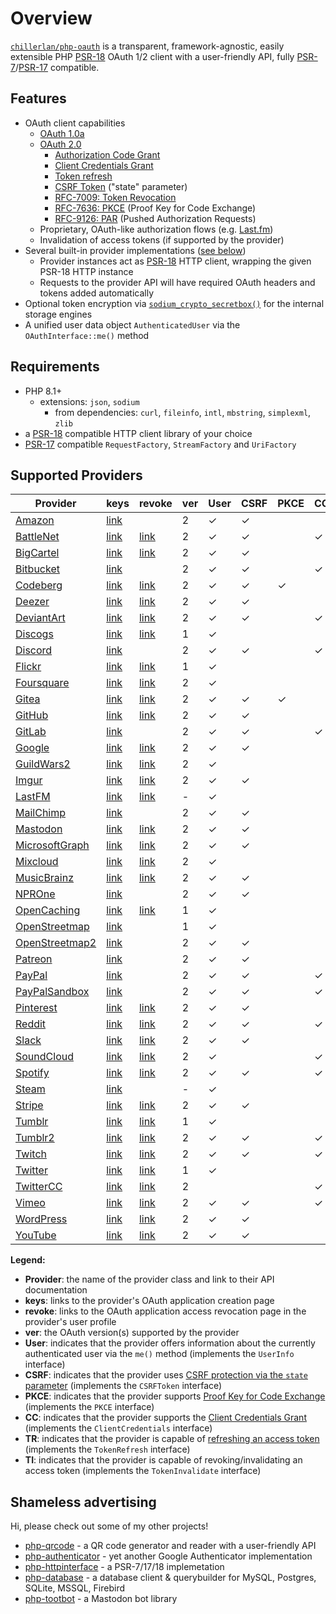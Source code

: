# Overview

[`chillerlan/php-oauth`](https://github.com/chillerlan/php-oauth) is a transparent, framework-agnostic, easily extensible PHP
[PSR-18](https://www.php-fig.org/psr/psr-18/) OAuth 1/2 client with a user-friendly API,
fully [PSR-7](https://www.php-fig.org/psr/psr-7/)/[PSR-17](https://www.php-fig.org/psr/psr-17/) compatible.

## Features

- OAuth client capabilities
	- [OAuth 1.0a](https://oauth.net/core/1.0a/)
	- [OAuth 2.0](https://oauth.net/2/)
		- [Authorization Code Grant](https://datatracker.ietf.org/doc/html/rfc6749#section-4.1)
		- [Client Credentials Grant](https://datatracker.ietf.org/doc/html/rfc6749#section-4.4)
		- [Token refresh](https://datatracker.ietf.org/doc/html/rfc6749#section-1.5)
		- [CSRF Token](https://datatracker.ietf.org/doc/html/rfc6749#section-10.12) ("state" parameter)
	    - [RFC-7009: Token Revocation](https://datatracker.ietf.org/doc/html/rfc7009)
		- [RFC-7636: PKCE](https://datatracker.ietf.org/doc/html/rfc7636) (Proof Key for Code Exchange)
		- [RFC-9126: PAR](https://datatracker.ietf.org/doc/html/rfc9126) (Pushed Authorization Requests)
	- Proprietary, OAuth-like authorization flows (e.g. [Last.fm](https://www.last.fm/api/authentication))
	- Invalidation of access tokens (if supported by the provider)
- Several built-in provider implementations ([see below](#implemented-providers))
	- Provider instances act as [PSR-18](https://www.php-fig.org/psr/psr-18/) HTTP client, wrapping the given PSR-18 HTTP instance
	- Requests to the provider API will have required OAuth headers and tokens added automatically
- Optional token encryption via [`sodium_crypto_secretbox()`](https://www.php.net/manual/en/function.sodium-crypto-secretbox) for the internal storage engines
- A unified user data object `AuthenticatedUser` via the `OAuthInterface::me()` method


## Requirements

- PHP 8.1+
	- extensions: `json`, `sodium`
		- from dependencies: `curl`, `fileinfo`, `intl`, `mbstring`, `simplexml`, `zlib`
- a [PSR-18](https://www.php-fig.org/psr/psr-18/) compatible HTTP client library of your choice
- [PSR-17](https://www.php-fig.org/psr/psr-17/) compatible `RequestFactory`, `StreamFactory` and `UriFactory`


## Supported Providers

<!-- TABLE-START -->
<!-- this table is auto-created via /examples/create-description.php -->

| Provider | keys | revoke | ver | User | CSRF | PKCE | CC | TR | TI |
|----------|------|--------|-----|------|------|------|----|----|----|
| [Amazon](https://developer.amazon.com/docs/login-with-amazon/web-docs.html) | [link](https://developer.amazon.com/loginwithamazon/console/site/lwa/overview.html) |  | 2 | ✓ | ✓ |  |  | ✓ |  |
| [BattleNet](https://develop.battle.net/documentation) | [link](https://develop.battle.net/access/clients) | [link](https://account.blizzard.com/connections) | 2 | ✓ | ✓ |  | ✓ |  |  |
| [BigCartel](https://developers.bigcartel.com/api/v1) | [link](https://bigcartel.wufoo.com/forms/big-cartel-api-application/) | [link](https://my.bigcartel.com/account) | 2 | ✓ | ✓ |  |  |  | ✓ |
| [Bitbucket](https://developer.atlassian.com/bitbucket/api/2/reference/) | [link](https://developer.atlassian.com/apps/) |  | 2 | ✓ | ✓ |  | ✓ | ✓ |  |
| [Codeberg](https://codeberg.org/api/swagger) | [link](https://codeberg.org/user/settings/applications) | [link](https://codeberg.org/user/settings/applications) | 2 | ✓ | ✓ | ✓ |  | ✓ |  |
| [Deezer](https://developers.deezer.com/api) | [link](https://developers.deezer.com/myapps) | [link](https://www.deezer.com/account/apps) | 2 | ✓ | ✓ |  |  |  |  |
| [DeviantArt](https://www.deviantart.com/developers/) | [link](https://www.deviantart.com/developers/apps) | [link](https://www.deviantart.com/settings/applications) | 2 | ✓ | ✓ |  | ✓ | ✓ | ✓ |
| [Discogs](https://www.discogs.com/developers/) | [link](https://www.discogs.com/settings/developers) | [link](https://www.discogs.com/settings/applications) | 1 | ✓ |  |  |  |  |  |
| [Discord](https://discord.com/developers/) | [link](https://discordapp.com/developers/applications/) |  | 2 | ✓ | ✓ |  | ✓ | ✓ | ✓ |
| [Flickr](https://www.flickr.com/services/api/) | [link](https://www.flickr.com/services/apps/create/) | [link](https://www.flickr.com/services/auth/list.gne) | 1 | ✓ |  |  |  |  |  |
| [Foursquare](https://location.foursquare.com/developer/reference/foursquare-apis-overview) | [link](https://foursquare.com/developers/apps) | [link](https://foursquare.com/settings/connections) | 2 | ✓ |  |  |  |  |  |
| [Gitea](https://docs.gitea.com/api/1.20/) | [link](https://gitea.com/user/settings/applications) | [link](https://gitea.com/user/settings/applications) | 2 | ✓ | ✓ | ✓ |  | ✓ |  |
| [GitHub](https://docs.github.com/rest) | [link](https://github.com/settings/developers) | [link](https://github.com/settings/applications) | 2 | ✓ | ✓ |  |  | ✓ |  |
| [GitLab](https://docs.gitlab.com/ee/api/rest/) | [link](https://gitlab.com/profile/applications) |  | 2 | ✓ | ✓ |  | ✓ | ✓ |  |
| [Google](https://developers.google.com/oauthplayground/) | [link](https://console.developers.google.com/apis/credentials) | [link](https://myaccount.google.com/connections) | 2 | ✓ | ✓ |  |  |  |  |
| [GuildWars2](https://wiki.guildwars2.com/wiki/API:Main) | [link](https://account.arena.net/applications) | [link](https://account.arena.net/applications) | 2 | ✓ |  |  |  |  |  |
| [Imgur](https://apidocs.imgur.com) | [link](https://api.imgur.com/oauth2/addclient) | [link](https://imgur.com/account/settings/apps) | 2 | ✓ | ✓ |  |  | ✓ |  |
| [LastFM](https://www.last.fm/api/) | [link](https://www.last.fm/api/account/create) | [link](https://www.last.fm/settings/applications) | - | ✓ |  |  |  |  |  |
| [MailChimp](https://mailchimp.com/developer/) | [link](https://admin.mailchimp.com/account/oauth2/) |  | 2 | ✓ | ✓ |  |  |  |  |
| [Mastodon](https://docs.joinmastodon.org/api/) | [link](https://mastodon.social/settings/applications) | [link](https://mastodon.social/oauth/authorized_applications) | 2 | ✓ | ✓ |  |  | ✓ |  |
| [MicrosoftGraph](https://learn.microsoft.com/graph/overview) | [link](https://aad.portal.azure.com/#blade/Microsoft_AAD_IAM/ActiveDirectoryMenuBlade/RegisteredApps) | [link](https://account.live.com/consent/Manage) | 2 | ✓ | ✓ |  |  |  |  |
| [Mixcloud](https://www.mixcloud.com/developers/) | [link](https://www.mixcloud.com/developers/create/) | [link](https://www.mixcloud.com/settings/applications/) | 2 | ✓ |  |  |  |  |  |
| [MusicBrainz](https://musicbrainz.org/doc/Development) | [link](https://musicbrainz.org/account/applications) | [link](https://musicbrainz.org/account/applications) | 2 | ✓ | ✓ |  |  | ✓ | ✓ |
| [NPROne](https://dev.npr.org/api/) | [link](https://dev.npr.org/console) |  | 2 | ✓ | ✓ |  |  | ✓ | ✓ |
| [OpenCaching](https://www.opencaching.de/okapi/) | [link](https://www.opencaching.de/okapi/signup.html) | [link](https://www.opencaching.de/okapi/apps/) | 1 | ✓ |  |  |  |  |  |
| [OpenStreetmap](https://wiki.openstreetmap.org/wiki/API) | [link](https://www.openstreetmap.org/user/{USERNAME}/oauth_clients) |  | 1 | ✓ |  |  |  |  |  |
| [OpenStreetmap2](https://wiki.openstreetmap.org/wiki/API) | [link](https://www.openstreetmap.org/oauth2/applications) |  | 2 | ✓ | ✓ |  |  |  |  |
| [Patreon](https://docs.patreon.com/) | [link](https://www.patreon.com/portal/registration/register-clients) |  | 2 | ✓ | ✓ |  |  | ✓ |  |
| [PayPal](https://developer.paypal.com/docs/connect-with-paypal/reference/) | [link](https://developer.paypal.com/developer/applications/) |  | 2 | ✓ | ✓ |  | ✓ | ✓ |  |
| [PayPalSandbox](https://developer.paypal.com/docs/connect-with-paypal/reference/) | [link](https://developer.paypal.com/developer/applications/) |  | 2 | ✓ | ✓ |  | ✓ | ✓ |  |
| [Pinterest](https://developers.pinterest.com/docs/) | [link](https://developers.pinterest.com/apps/) | [link](https://www.pinterest.com/settings/security) | 2 | ✓ | ✓ |  |  | ✓ |  |
| [Reddit](https://www.reddit.com/dev/api) | [link](https://www.reddit.com/prefs/apps/) | [link](https://www.reddit.com/settings/privacy) | 2 | ✓ | ✓ |  | ✓ | ✓ | ✓ |
| [Slack](https://api.slack.com) | [link](https://api.slack.com/apps) | [link](https://slack.com/apps/manage) | 2 | ✓ | ✓ |  |  |  |  |
| [SoundCloud](https://developers.soundcloud.com/) | [link](https://soundcloud.com/you/apps) | [link](https://soundcloud.com/settings/connections) | 2 | ✓ |  |  | ✓ | ✓ |  |
| [Spotify](https://developer.spotify.com/documentation/web-api/) | [link](https://developer.spotify.com/dashboard) | [link](https://www.spotify.com/account/apps/) | 2 | ✓ | ✓ |  | ✓ | ✓ |  |
| [Steam](https://developer.valvesoftware.com/wiki/Steam_Web_API) | [link](https://steamcommunity.com/dev/apikey) |  | - | ✓ |  |  |  |  |  |
| [Stripe](https://stripe.com/docs/api) | [link](https://dashboard.stripe.com/apikeys) | [link](https://dashboard.stripe.com/account/applications) | 2 | ✓ | ✓ |  |  | ✓ | ✓ |
| [Tumblr](https://www.tumblr.com/docs/en/api/v2) | [link](https://www.tumblr.com/oauth/apps) | [link](https://www.tumblr.com/settings/apps) | 1 | ✓ |  |  |  |  |  |
| [Tumblr2](https://www.tumblr.com/docs/en/api/v2) | [link](https://www.tumblr.com/oauth/apps) | [link](https://www.tumblr.com/settings/apps) | 2 | ✓ | ✓ |  | ✓ | ✓ |  |
| [Twitch](https://dev.twitch.tv/docs/api/reference/) | [link](https://dev.twitch.tv/console/apps/create) | [link](https://www.twitch.tv/settings/connections) | 2 | ✓ | ✓ |  | ✓ | ✓ | ✓ |
| [Twitter](https://developer.twitter.com/docs) | [link](https://developer.twitter.com/apps) | [link](https://twitter.com/settings/applications) | 1 | ✓ |  |  |  |  |  |
| [TwitterCC](https://developer.twitter.com/en/docs/basics/authentication/overview/application-only) | [link](https://developer.twitter.com/apps) | [link](https://twitter.com/settings/applications) | 2 |  |  |  | ✓ |  |  |
| [Vimeo](https://developer.vimeo.com) | [link](https://developer.vimeo.com/apps) | [link](https://vimeo.com/settings/apps) | 2 | ✓ | ✓ |  | ✓ |  | ✓ |
| [WordPress](https://developer.wordpress.com/docs/api/) | [link](https://developer.wordpress.com/apps/) | [link](https://wordpress.com/me/security/connected-applications) | 2 | ✓ | ✓ |  |  |  |  |
| [YouTube](https://developers.google.com/oauthplayground/) | [link](https://console.developers.google.com/apis/credentials) | [link](https://myaccount.google.com/connections) | 2 | ✓ | ✓ |  |  |  |  |

**Legend:**
- **Provider**: the name of the provider class and link to their API documentation
- **keys**: links to the provider's OAuth application creation page
- **revoke**: links to the OAuth application access revocation page in the provider's user profile
- **ver**: the OAuth version(s) supported by the provider
- **User**: indicates that the provider offers information about the currently authenticated user via the `me()` method (implements the `UserInfo` interface)
- **CSRF**: indicates that the provider uses [CSRF protection via the `state` parameter](https://datatracker.ietf.org/doc/html/rfc6749#section-10.12) (implements the `CSRFToken` interface)
- **PKCE**: indicates that the provider supports [Proof Key for Code Exchange](https://datatracker.ietf.org/doc/html/rfc7636) (implements the `PKCE` interface)
- **CC**: indicates that the provider supports the [Client Credentials Grant](https://datatracker.ietf.org/doc/html/rfc6749#section-4.4) (implements the `ClientCredentials` interface)
- **TR**: indicates that the provider is capable of [refreshing an access token](https://datatracker.ietf.org/doc/html/rfc6749#section-10.4) (implements the `TokenRefresh` interface)
- **TI**: indicates that the provider is capable of revoking/invalidating an access token (implements the `TokenInvalidate` interface)
<!-- TABLE-END -->

## Shameless advertising

Hi, please check out some of my other projects!

- [php-qrcode](https://github.com/chillerlan/php-qrcode) - a QR code generator and reader with a user-friendly API
- [php-authenticator](https://github.com/chillerlan/php-authenticator) - yet another Google Authenticator implementation
- [php-httpinterface](https://github.com/chillerlan/php-httpinterface) - a PSR-7/17/18 implemetation
- [php-database](https://github.com/chillerlan/php-database) - a database client & querybuilder for MySQL, Postgres, SQLite, MSSQL, Firebird
- [php-tootbot](https://github.com/php-tootbot/tootbot-template) - a Mastodon bot library
